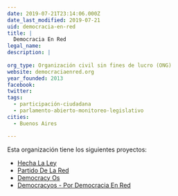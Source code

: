 ```yaml
---
date: 2019-07-21T23:14:06.000Z
date_last_modified: 2019-07-21
uid: democracia-en-red
title: |
  Democracia En Red
legal_name: 
description: |
  
org_type: Organización civil sin fines de lucro (ONG)
website: democraciaenred.org
year_founded: 2013
facebook: 
twitter: 
tags:
  - participación-ciudadana
  - parlamento-abierto-monitoreo-legislativo
cities: 
  - Buenos Aires

---
```


Esta organización tiene los siguientes proyectos:

- [Hecha La Ley](/proyectos/hecha-la-ley)
- [Partido De La Red](/proyectos/partido-de-la-red)
- [Democracy Os](/proyectos/democracy-os)
- [Democracyos - Por Democracia En Red](/proyectos/democracyos-por-democracia-en-red)
